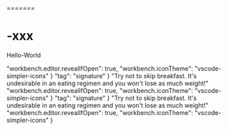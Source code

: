 
=======
# -xxx

Hello-World




  "workbench.editor.revealIfOpen": true,
    "workbench.iconTheme": "vscode-simpler-icons"
}
 "tag": "signature"
}
"Try not to skip breakfast. It's undesirable in an eating regimen and you won't lose as much weight!" 
  "workbench.editor.revealIfOpen": true,
    "workbench.iconTheme": "vscode-simpler-icons"
}
 "tag": "signature"
}
"Try not to skip breakfast. It's undesirable in an eating regimen and you won't lose as much weight!" 
 "workbench.editor.revealIfOpen": true,
    "workbench.iconTheme": "vscode-simpler-icons"
}










